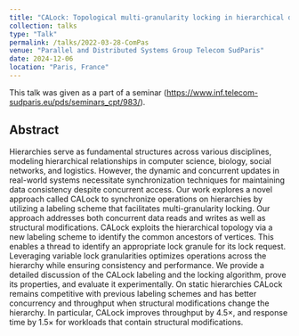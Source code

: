 ```yaml
---
title: "CALock: Topological multi-granularity locking in hierarchical data"
collection: talks
type: "Talk"
permalink: /talks/2022-03-28-ComPas
venue: "Parallel and Distributed Systems Group Telecom SudParis"
date: 2024-12-06
location: "Paris, France"
---
```


This talk was given as a part of a seminar (https://www.inf.telecom-sudparis.eu/pds/seminars_cpt/983/). 

## Abstract

Hierarchies serve as fundamental structures across various disciplines, modeling hierarchical relationships in computer science, biology, social networks, and logistics. However, the dynamic and concurrent updates in real-world systems necessitate synchronization techniques for maintaining data consistency despite concurrent access. Our work explores a novel approach called CALock to synchronize operations on hierarchies by utilizing a labeling scheme that facilitates multi-granularity locking. Our approach addresses both concurrent data reads and writes as well as structural modifications. CALock exploits the hierarchical topology via a new labeling scheme to identify the common ancestors of vertices. This enables a thread to identify an appropriate lock granule for its lock request. Leveraging variable lock granularities optimizes operations across the hierarchy while ensuring consistency and performance. We provide a detailed discussion of the CALock labeling and the locking algorithm, prove its properties, and evaluate it experimentally. On static hierarchies CALock remains competitive with previous labeling schemes and has better concurrency and throughput when structural modifications change the hierarchy. In particular, CALock improves throughput by 4.5×, and response time by 1.5× for workloads that contain structural modifications. 

